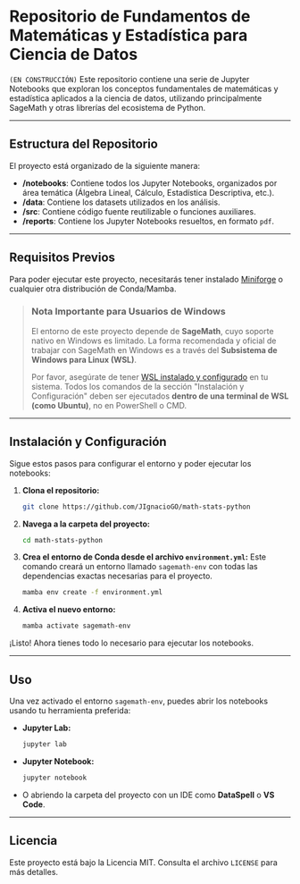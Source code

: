 # Repositorio de Fundamentos de Matemáticas y Estadística para Ciencia de Datos

``(EN CONSTRUCCIÓN)`` Este repositorio contiene una serie de Jupyter Notebooks que exploran los conceptos fundamentales de matemáticas y estadística aplicados a la ciencia de datos, utilizando principalmente SageMath y otras librerías del ecosistema de Python.

---
## Estructura del Repositorio

El proyecto está organizado de la siguiente manera:
-   **/notebooks**: Contiene todos los Jupyter Notebooks, organizados por área temática (Álgebra Lineal, Cálculo, Estadística Descriptiva, etc.).
-   **/data**: Contiene los datasets utilizados en los análisis.
-   **/src**: Contiene código fuente reutilizable o funciones auxiliares.
-   **/reports**: Contiene los Jupyter Notebooks resueltos, en formato ``pdf``.

---
## Requisitos Previos

Para poder ejecutar este proyecto, necesitarás tener instalado [Miniforge](https://github.com/conda-forge/miniforge) o cualquier otra distribución de Conda/Mamba.

> ### **Nota Importante para Usuarios de Windows**
>
> El entorno de este proyecto depende de **SageMath**, cuyo soporte nativo en Windows es limitado. La forma recomendada y oficial de trabajar con SageMath en Windows es a través del **Subsistema de Windows para Linux (WSL)**.
>
> Por favor, asegúrate de tener [WSL instalado y configurado](https://learn.microsoft.com/es-es/windows/wsl/install) en tu sistema. Todos los comandos de la sección "Instalación y Configuración" deben ser ejecutados **dentro de una terminal de WSL (como Ubuntu)**, no en PowerShell o CMD.

---
## Instalación y Configuración

Sigue estos pasos para configurar el entorno y poder ejecutar los notebooks:

1.  **Clona el repositorio:**
    ```bash
    git clone https://github.com/JIgnacioGO/math-stats-python
    ```
2.  **Navega a la carpeta del proyecto:**
    ```bash
    cd math-stats-python
    ```
3.  **Crea el entorno de Conda desde el archivo `environment.yml`:**
    Este comando creará un entorno llamado `sagemath-env` con todas las dependencias exactas necesarias para el proyecto.
    ```bash
    mamba env create -f environment.yml
    ```
4.  **Activa el nuevo entorno:**
    ```bash
    mamba activate sagemath-env
    ```
¡Listo! Ahora tienes todo lo necesario para ejecutar los notebooks.

---
## Uso

Una vez activado el entorno `sagemath-env`, puedes abrir los notebooks usando tu herramienta preferida:
-   **Jupyter Lab:**
    ```bash
    jupyter lab
    ```
-   **Jupyter Notebook:**
    ```bash
    jupyter notebook
    ```
-   O abriendo la carpeta del proyecto con un IDE como **DataSpell** o **VS Code**.

---
## Licencia

Este proyecto está bajo la Licencia MIT. Consulta el archivo `LICENSE` para más detalles.